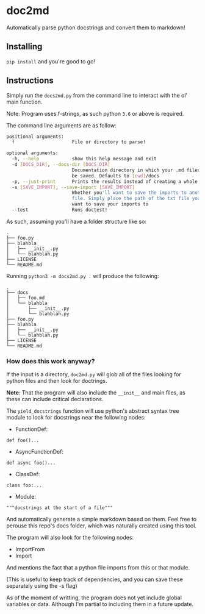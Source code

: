 # doc2md

Automatically parse python docstrings and convert them to markdown!

## Installing

`pip install` and you're good to go!

## Instructions

Simply run the `docs2md.py` from the command line to interact with the ol' main function.

Note: Program uses f-strings, as such python `3.6` or above is required.

The command line arguments are as follow:

```bash
positional arguments:
  f                     File or directory to parse!

optional arguments:
  -h, --help            show this help message and exit
  -d [DOCS_DIR], --docs-dir [DOCS_DIR]
                        Documentation directory in which your .md files will
                        be saved. Defaults to [cwd]/docs
  -p, --just-print      Prints the results instead of creating a whole file!
  -s [SAVE_IMPORT], --save-import [SAVE_IMPORT]
                        Whether you'll want to save the imports to another
                        file. Simply place the path of the txt file you'll
                        want to save your imports to
  --test                Runs doctest!
```

As such, assuming you'll have a folder structure like so:

```
.
├── foo.py
├── blahbla
│   ├── __init__.py
│   └── blahblah.py
├── LICENSE
└── README.md
```

Running `python3 -m docs2md.py .` will produce the following:

```
.
├── docs
│   ├── foo.md
│   └── blahbla
│       ├── __init__.py
│       └── blahblah.py
├── foo.py
├── blahbla
│   ├── __init__.py
│   └── blahblah.py
├── LICENSE
└── README.md
```

### How does this work anyway?

If the input is a directory, `doc2md.py` will glob all of the files looking for python
files and then look for doctrings.

**Note**: That the program will also include the `__init__` and main files, as these
can include critical declarations.

The `yield_docstrings` function will use python's abstract syntax tree module to look
for docstrings near the following nodes:

  * FunctionDef:

`def foo()...`

  * AsyncFunctionDef:

`def async foo()...`

  * ClassDef:

`class foo:...`

  * Module:

`"""docstrings at the start of a file"""`

And automatically generate a simple markdown based on them.
Feel free to perouse this repo's docs folder, which was
naturally created using this tool.

The program will also look for the following nodes:

  * ImportFrom
  * Import

And mentions the fact that a python file imports from this or that
module.

(This is useful to keep track of dependencies, and you can save these
separately using the -s flag)

As of the moment of writting, the program does not yet include
global variables or data. Although I'm partial to including them
in a future update.
